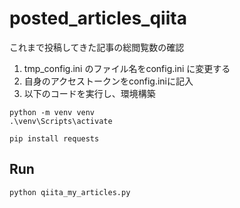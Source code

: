 # posted_articles_qiita

これまで投稿してきた記事の総閲覧数の確認

1. tmp_config.ini のファイル名をconfig.ini に変更する
1. 自身のアクセストークンをconfig.iniに記入
1. 以下のコードを実行し、環境構築

```
python -m venv venv
.\venv\Scripts\activate

pip install requests
```

## Run
```
python qiita_my_articles.py
```